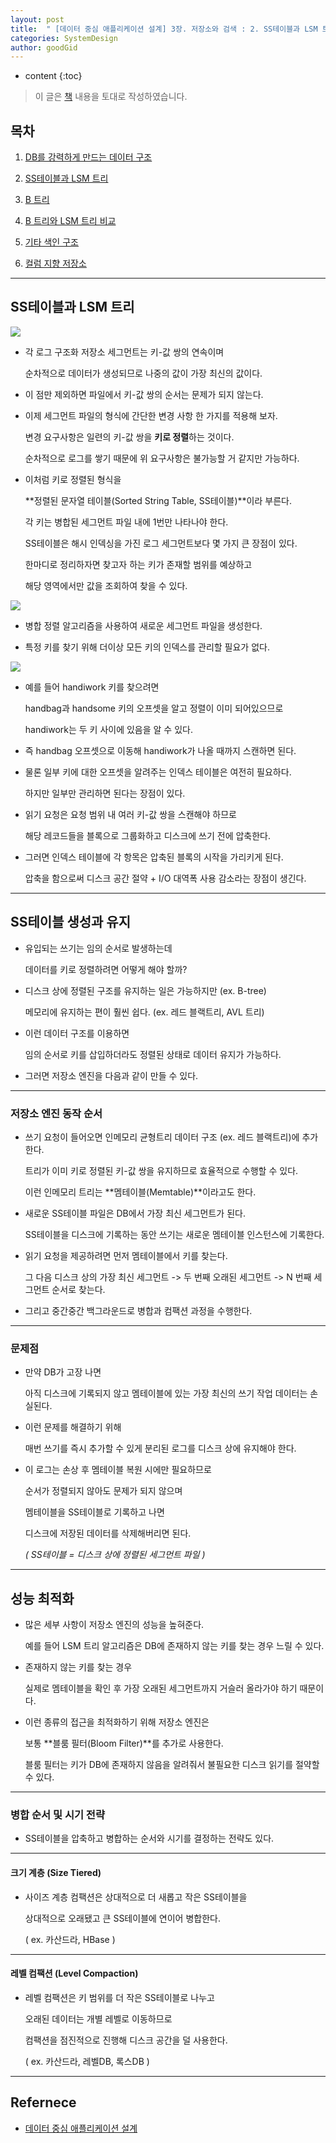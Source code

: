 ```yaml
---
layout: post
title:  " [데이터 중심 애플리케이션 설계] 3장. 저장소와 검색 : 2. SS테이블과 LSM 트리 "
categories: SystemDesign
author: goodGid
---
```

* content
{:toc}

> 이 글은 [책](https://book.naver.com/bookdb/book_detail.nhn?bid=13483879) 내용을 토대로 작성하였습니다.

## 목차

1. [DB를 강력하게 만드는 데이터 구조]({{site.url}}/SD-Repository-and-Search-Data-Structures-that-Make-the-DB-powerful)

2. [SS테이블과 LSM 트리]({{site.url}}/SD-Repository-and-Search-SS-table-and-LSM-tree)

3. [B 트리]({{site.url}}/SD-Repository-and-Search-B-Tree)

4. [B 트리와 LSM 트리 비교]({{site.url}}/SD-Repository-and-Search-Comparison-of-B-tree-and-LSM-tree)

5. [기타 색인 구조]({{site.url}}/SD-Repository-and-Search-Other-Index-Structures)

6. [컬럼 지향 저장소]({{site.url}}/SD-Repository-and-Search-Column-Oriented-Storage)


---

## SS테이블과 LSM 트리

![](/assets/img/sd/SD-Repository-and-Search-SS-table-and-LSM-tree_1.png)

* 각 로그 구조화 저장소 세그먼트는 키-값 쌍의 연속이며

  순차적으로 데이터가 생성되므로 나중의 값이 가장 최신의 값이다.

* 이 점만 제외하면 파일에서 키-값 쌍의 순서는 문제가 되지 않는다.

* 이제 세그먼트 파일의 형식에 간단한 변경 사항 한 가지를 적용해 보자.

  변경 요구사항은 일련의 키-값 쌍을 **키로 정렬**하는 것이다.

  순차적으로 로그를 쌓기 때문에 위 요구사항은 불가능할 거 같지만 가능하다.

* 이처럼 키로 정렬된 형식을

  **정렬된 문자열 테이블(Sorted String Table, SS테이블)**이라 부른다.

  각 키는 병합된 세그먼트 파일 내에 1번만 나타나야 한다.

  SS테이블은 해시 인덱싱을 가진 로그 세그먼트보다 몇 가지 큰 장점이 있다.

  한마디로 정리하자면 찾고자 하는 키가 존재할 범위를 예상하고 
  
  해당 영역에서만 값을 조회하여 찾을 수 있다.

![](/assets/img/sd/SD-Repository-and-Search-SS-table-and-LSM-tree_2.png)

* 병합 정렬 알고리즘을 사용하여 새로운 세그먼트 파일을 생성한다.

* 특정 키를 찾기 위해 더이상 모든 키의 인덱스를 관리할 필요가 없다.

![](/assets/img/sd/SD-Repository-and-Search-SS-table-and-LSM-tree_3.png)

* 예를 들어 handiwork 키를 찾으려면 

  handbag과 handsome 키의 오프셋을 알고 정렬이 이미 되어있으므로 
  
  handiwork는 두 키 사이에 있음을 알 수 있다.

* 즉 handbag 오프셋으로 이동해 handiwork가 나올 때까지 스캔하면 된다.

* 물론 일부 키에 대한 오프셋을 알려주는 인덱스 테이블은 여전히 필요하다.

  하지만 일부만 관리하면 된다는 장점이 있다.

* 읽기 요청은 요청 범위 내 여러 키-값 쌍을 스캔해야 하므로

  해당 레코드들을 블록으로 그룹화하고 디스크에 쓰기 전에 압축한다.

* 그러면 인덱스 테이블에 각 항목은 압축된 블록의 시작을 가리키게 된다.

  압축을 함으로써 디스크 공간 절약 + I/O 대역폭 사용 감소라는 장점이 생긴다.
  
---

## SS테이블 생성과 유지

* 유입되는 쓰기는 임의 순서로 발생하는데

  데이터를 키로 정렬하려면 어떻게 해야 할까?

* 디스크 상에 정렬된 구조를 유지하는 일은 가능하지만 (ex. B-tree)

  메모리에 유지하는 편이 훨씬 쉽다. (ex. 레드 블랙트리, AVL 트리)

* 이런 데이터 구조를 이용하면

  임의 순서로 키를 삽입하더라도 정렬된 상태로 데이터 유지가 가능하다.

* 그러면 저장소 엔진을 다음과 같이 만들 수 있다.

---

### 저장소 엔진 동작 순서

* 쓰기 요청이 들어오면 인메모리 균형트리 데이터 구조 (ex. 레드 블랙트리)에 추가한다.

  트리가 이미 키로 정렬된 키-값 쌍을 유지하므로 효율적으로 수행할 수 있다.

  이런 인메모리 트리는 **멤테이블(Memtable)**이라고도 한다.

* 새로운 SS테이블 파일은 DB에서 가장 최신 세그먼트가 된다.

  SS테이블을 디스크에 기록하는 동안 쓰기는 새로운 멤테이블 인스턴스에 기록한다.

* 읽기 요청을 제공하려면 먼저 멤테이블에서 키를 찾는다.

  그 다음 디스크 상의 가장 최신 세그먼트 -> 두 번째 오래된 세그먼트 -> N 번째 세그먼트 순서로 찾는다.

* 그리고 중간중간 백그라운드로 병합과 컴팩션 과정을 수행한다.

---

### 문제점

* 만약 DB가 고장 나면 

  아직 디스크에 기록되지 않고 멤테이블에 있는 가장 최신의 쓰기 작업 데이터는 손실된다.

* 이런 문제를 해결하기 위해 

  매번 쓰기를 즉시 추가할 수 있게 분리된 로그를 디스크 상에 유지해야 한다.

* 이 로그는 손상 후 멤테이블 복원 시에만 필요하므로

  순서가 정렬되지 않아도 문제가 되지 않으며

  멤테이블을 SS테이블로 기록하고 나면 
  
  디스크에 저장된 데이터를 삭제해버리면 된다.

  *( SS테이블 = 디스크 상에 정렬된 세그먼트 파일 )*

---

## 성능 최적화

* 많은 세부 사항이 저장소 엔진의 성능을 높혀준다.

  예를 들어 LSM 트리 알고리즘은 DB에 존재하지 않는 키를 찾는 경우 느릴 수 있다.

* 존재하지 않는 키를 찾는 경우
  
  실제로 멤테이블을 확인 후 가장 오래된 세그먼트까지 거슬러 올라가야 하기 때문이다.

* 이런 종류의 접근을 최적화하기 위해 저장소 엔진은 

  보통 **블룸 필터(Bloom Filter)**를 추가로 사용한다.

  블룸 필터는 키가 DB에 존재하지 않음을 알려줘서 불필요한 디스크 읽기를 절약할 수 있다.


---

### 병합 순서 및 시기 전략

* SS테이블을 압축하고 병합하는 순서와 시기를 결정하는 전략도 있다.

---

#### 크기 계층 (Size Tiered) 

* 사이즈 계층 컴팩션은 상대적으로 더 새롭고 작은 SS테이블을 

  상대적으로 오래됐고 큰 SS테이블에 연이어 병합한다.

  ( ex. 카산드라, HBase )

---

#### 레벨 컴팩션 (Level Compaction) 

* 레벨 컴팩션은 키 범위를 더 작은 SS테이블로 나누고

  오래된 데이터는 개별 레벨로 이동하므로

  컴팩션을 점진적으로 진행해 디스크 공간을 덜 사용한다.

  ( ex. 카산드라, 레벨DB, 록스DB )


---

## Refernece

* [데이터 중심 애플리케이션 설계](https://book.naver.com/bookdb/book_detail.nhn?bid=13483879)

